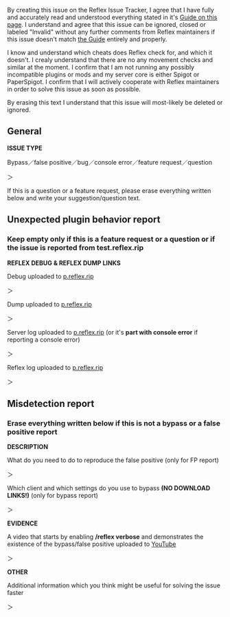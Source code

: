 By creating this issue on the Reflex Issue Tracker, I agree that I have fully and accurately read and understood everything stated in it's [Guide on this page](https://goo.gl/wUwZVk). I understand and agree that this issue can be ignored, closed or labeled "Invalid" without any further comments from Reflex maintainers if this issue doesn't match [the Guide](https://goo.gl/wUwZVk) entirely and properly.

I know and understand which cheats does Reflex check for, and which it doesn't. I crealy understand that there are no any movement checks and similar at the moment. I confirm that I am not running any possibly incompatible plugins or mods and my server core is either Spigot or PaperSpigot. I confirm that I will actively cooperate with Reflex maintainers in order to solve this issue as soon as possible.

By erasing this text I understand that this issue will most-likely be deleted or ignored.



## General
**ISSUE TYPE**

Bypass／false positive／bug／console error／feature request／question

＞ 



If this is a question or a feature request, please erase everything written below and write your suggestion/question text.


## Unexpected plugin behavior report
### Keep empty only if this is a feature request or a question or if the issue is reported from test.reflex.rip
**REFLEX DEBUG & REFLEX DUMP LINKS**

Debug uploaded to [p.reflex.rip](https://p.reflex.rip)

＞



Dump uploaded to [p.reflex.rip](https://p.reflex.rip)

＞ 



Server log uploaded to [p.reflex.rip](https://p.reflex.rip) (or it's **part with console error** if reporting a console error)

＞ 



Reflex log uploaded to [p.reflex.rip](https://p.reflex.rip)

＞ 





## Misdetection report
### Erase everything written below if this is not a bypass or a false positive report
**DESCRIPTION**

What do you need to do to reproduce the false positive (only for FP report) 

＞ 



Which client and which settings do you use to bypass **(NO DOWNLOAD LINKS!)** (only for bypass report) 

＞ 





**EVIDENCE**

A video that starts by enabling **/reflex verbose** and demonstrates the existence of the bypass/false positive uploaded to [YouTube](https://youtube.com) 

＞ 





**OTHER**

Additional information which you think might be useful for solving the issue faster

＞ 
